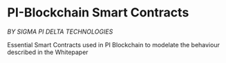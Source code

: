 # PI-Blockchain Smart Contracts
*BY SIGMA PI DELTA TECHNOLOGIES*

Essential Smart Contracts used in PI Blockchain to modelate the behaviour described in the Whitepaper
